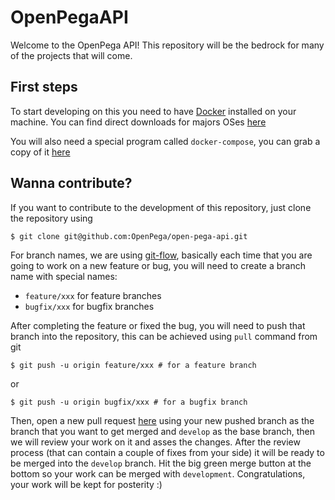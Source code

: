 # OpenPegaAPI

Welcome to the OpenPega API!
This repository will be the bedrock for many of the projects that will come.

## First steps
To start developing on this you need to have [Docker](https://www.docker.com/) installed on your machine. You can find direct downloads for majors OSes [here](https://docs.docker.com/get-docker/)

You will also need a special program called `docker-compose`, you can grab a copy of it [here](https://docs.docker.com/compose/install/) 

## Wanna contribute?
If you want to contribute to the development of this repository, just clone the repository using
   
    $ git clone git@github.com:OpenPega/open-pega-api.git

For branch names, we are using [git-flow](https://www.atlassian.com/git/tutorials/comparing-workflows/gitflow-workflow#:~:text=Gitflow%20is%20a%20legacy%20Git,software%20development%20and%20DevOps%20practices.), basically each time that you are going to work on a new feature or bug, you will need to create a branch name with special names:
    
- `feature/xxx` for feature branches
- `bugfix/xxx` for bugfix branches

After completing the feature or fixed the bug, you will need to push that branch into the repository, this can be achieved using `pull` command from git

    $ git push -u origin feature/xxx # for a feature branch

or

    $ git push -u origin bugfix/xxx # for a bugfix branch

Then, open a new pull request [here](https://github.com/OpenPega/open-pega-api/pulls) using your new pushed branch as the branch that you want to get merged and `develop` as the base branch, then we will review your work on it and asses the changes. After the review process (that can contain a couple of fixes from your side) it will be ready to be merged into the `develop` branch. Hit the big green merge button at the bottom so your work can be merged with `development`. Congratulations, your work will be kept for posterity :)
